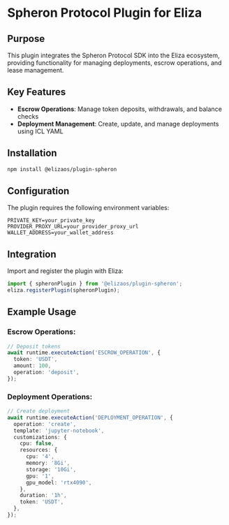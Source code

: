 # Spheron Protocol Plugin for Eliza

## Purpose
This plugin integrates the Spheron Protocol SDK into the Eliza ecosystem, providing functionality for managing deployments, escrow operations, and lease management.

## Key Features
- **Escrow Operations**: Manage token deposits, withdrawals, and balance checks
- **Deployment Management**: Create, update, and manage deployments using ICL YAML

## Installation
```bash
npm install @elizaos/plugin-spheron
```

## Configuration
The plugin requires the following environment variables:
```env
PRIVATE_KEY=your_private_key
PROVIDER_PROXY_URL=your_provider_proxy_url
WALLET_ADDRESS=your_wallet_address
```

## Integration
Import and register the plugin with Eliza:
```typescript
import { spheronPlugin } from '@elizaos/plugin-spheron';
eliza.registerPlugin(spheronPlugin);
```

## Example Usage
### Escrow Operations:
```typescript
// Deposit tokens
await runtime.executeAction('ESCROW_OPERATION', {
  token: 'USDT',
  amount: 100,
  operation: 'deposit',
});
```

### Deployment Operations:
```typescript
// Create deployment
await runtime.executeAction('DEPLOYMENT_OPERATION', {
  operation: 'create',
  template: 'jupyter-notebook',
  customizations: {
    cpu: false,
    resources: {
      cpu: '4',
      memory: '8Gi',
      storage: '10Gi',
      gpu: '1',
      gpu_model: 'rtx4090',
    },
    duration: '1h',
    token: 'USDT',
  },
});
```
